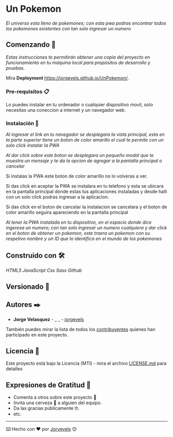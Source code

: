 # Un Pokemon

_El universo esta lleno de pokemones; con esta pwa podras encontrar todos los pokemones existentes con tan solo ingresar un numero_

## Comenzando 🚀

_Estas instrucciones te permitirán obtener una copia del proyecto en funcionamiento en tu máquina local para propósitos de desarrollo y pruebas._

Mira **Deployment** https://jorgevels.github.io/UnPokemon/.

### Pre-requisitos 📋

Lo puedes instalar en tu ordenador o cualquier dispositivo movil, solo necesitas una coneccion a internet y un navegador web.

### Instalación 🔧

_Al ingresar el link en tu navegador se desplegara la vista principal, esta en la parte superior tiene un boton de color amarillo el cual te permite con un solo click instalar la PWA_

_Al dar click sobre este boton se desplegara un pequeño modal que te muestra un mensaje y te da la opcion de agregar a la pantalla principal o cancelar_

Si instalas la PWA este boton de color amarillo no lo volveras a ver.

Si das click en aceptar la PWA se instalara en tu telefono y esta se ubicara en la pantalla principal donde estas tus aplicaciones instaladas y desde halli con un solo click podras ingresar a la aplicacion.

Si das click en el boton de cancelar la instalacion se cancelara y el boton de color amarillo seguira apareciendo en la pantalla principal

_Al tener la PWA instalada en tu dispositivo, en el espacio donde dice ingeresa un numero; con tan solo ingresar un numero cualquiera y dar click en el boton de obtener un pokemon, este traera un pokemon con su respetivo nombre y un ID que lo identifica en el mundo de los pokemones_

## Construido con 🛠️

_HTML5_
_JavaScript_
_Css_
_Sass_
_Github_

## Versionado 📌

## Autores ✒️

- **Jorge Velasquez** - \_ \_ - [jorgevels](https://github.com/villanuevand)

También puedes mirar la lista de todos los [contribuyentes](https://github.com/your/project/contributors) quíenes han participado en este proyecto.

## Licencia 📄

Este proyecto está bajo la Licencia (MTI) - mira el archivo [LICENSE.md](LICENSE.md) para detalles

## Expresiones de Gratitud 🎁

- Comenta a otros sobre este proyecto 📢
- Invita una cerveza 🍺 a alguien del equipo.
- Da las gracias públicamente 🤓.
- etc.

---

⌨️ Hecho con ❤️ por [Jorvevels](https://github.com/jorvevels) 😊
